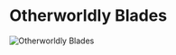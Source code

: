# Otherworldly Blades

![Otherworldly Blades](https://vwiki.valorserver.com/api/item/picture/Otherworldly%20Blades)
